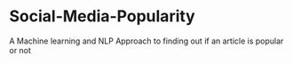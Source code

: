 # Social-Media-Popularity

A Machine learning and NLP Approach to finding out if an article is popular or not

